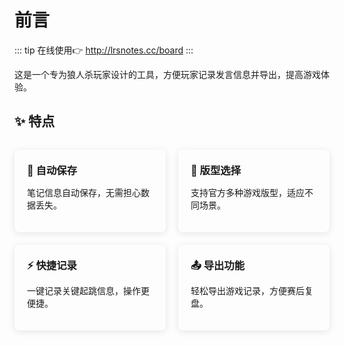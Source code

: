 # 前言

::: tip 在线使用👉
http://lrsnotes.cc/board
:::

这是一个专为狼人杀玩家设计的工具，方便玩家记录发言信息并导出，提高游戏体验。

## ✨ 特点

<div class="feature-grid">

<div class="feature-card">

### 💾 自动保存

笔记信息自动保存，无需担心数据丢失。

</div>

<div class="feature-card">

### 📜 版型选择

支持官方多种游戏版型，适应不同场景。

</div>

<div class="feature-card">

### ⚡ 快捷记录

一键记录关键起跳信息，操作更便捷。

</div>

<div class="feature-card">

### 📤 导出功能

轻松导出游戏记录，方便赛后复盘。

</div>

</div>

<style>
.feature-grid {
  display: grid;
  grid-template-columns: repeat(auto-fit, minmax(240px, 1fr));
  gap: 20px;
  margin-top: 2rem;
}

.feature-card {
  background-color: var(--vp-c-bg-soft);
  border-radius: 8px;
  padding: 20px;
  box-shadow: 0 2px 12px 0 rgba(0,0,0,0.1);
  transition: all 0.3s ease;
}

.feature-card:hover {
  transform: translateY(-5px);
  box-shadow: 0 5px 15px 0 rgba(0,0,0,0.1);
}

.feature-card h3 {
  margin-top: 0;
  margin-bottom: 10px;
  color: var(--vp-c-brand);
}

@media (max-width: 640px) {
  .feature-grid {
    grid-template-columns: 1fr;
  }
}
</style>